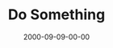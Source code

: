 ---
layout: message
category: message
series: "Making Life Work"
title: "Do Something"
date: 2000-09-09-00-00
message_id: 364
---